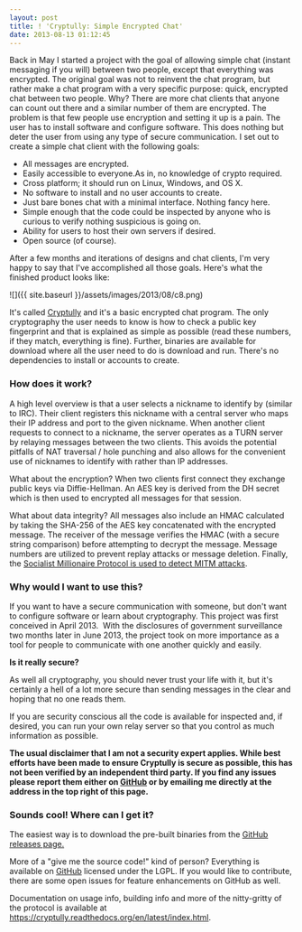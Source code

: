 ```yaml
---
layout: post
title: ! 'Cryptully: Simple Encrypted Chat'
date: 2013-08-13 01:12:45
---
```


Back in May I started a project with the goal of allowing simple chat (instant messaging if you will) between two people, except that everything was encrypted. The original goal was not to reinvent the chat program, but rather make a chat program with a very specific purpose: quick, encrypted chat between two people. Why? There are more chat clients that anyone can count out there and a similar number of them are encrypted. The problem is that few people use encryption and setting it up is a pain. The user has to install software and configure software. This does nothing but deter the user from using any type of secure communication. I set out to create a simple chat client with the following goals:

* All messages are encrypted.
* Easily accessible to everyone.As in, no knowledge of crypto required.
* Cross platform; it should run on Linux, Windows, and OS X.
* No software to install and no user accounts to create.
* Just bare bones chat with a minimal interface. Nothing fancy here.
* Simple enough that the code could be inspected by anyone who is curious to verify nothing suspicious is going on.
* Ability for users to host their own servers if desired.
* Open source (of course).

After a few months and iterations of designs and chat clients, I'm very happy to say that I've accomplished all those goals. Here's what the finished product looks like:

![]({{ site.baseurl }}/assets/images/2013/08/c8.png)

It's called <a href="https://github.com/shanet/Cryptully">Cryptully</a> and it's a basic encrypted chat program. The only cryptography the user needs to know is how to check a public key fingerprint and that is explained as simple as possible (read these numbers, if they match, everything is fine). Further, binaries are available for download where all the user need to do is download and run. There's no dependencies to install or accounts to create.

<!--more-->
<h3>How does it work?</h3>

A high level overview is that a user selects a nickname to identify by (similar to IRC). Their client registers this nickname with a central server who maps their IP address and port to the given nickname. When another client requests to connect to a nickname, the server operates as a TURN server by relaying messages between the two clients. This avoids the potential pitfalls of NAT traversal / hole punching and also allows for the convenient use of nicknames to identify with rather than IP addresses.

What about the encryption? When two clients first connect they exchange public keys via Diffie-Hellman. An AES key is derived from the DH secret which is then used to encrypted all messages for that session.

What about data integrity? All messages also include an HMAC calculated by taking the SHA-256 of the AES key concatenated with the encrypted message. The receiver of the message verifies the HMAC (with a secure string comparison) before attempting to decrypt the message. Message numbers are utilized to prevent replay attacks or message deletion. Finally, the <a title="MITM Protection via the Socialist Millionaire Protocol (OTR-style)" href="{% post_url 2013-08-22-mitm-protection-via-the-socialist-millionaire-protocol-otr-style %}">Socialist Millionaire Protocol is used to detect MITM attacks</a>.

<h3>Why would I want to use this?</h3>

If you want to have a secure communication with someone, but don't want to configure software or learn about cryptography. This project was first conceived in April 2013.  With the disclosures of government surveillance two months later in June 2013, the project took on more importance as a tool for people to communicate with one another quickly and easily.

<strong>Is it really secure?</strong>

As well all cryptography, you should never trust your life with it, but it's certainly a hell of a lot more secure than sending messages in the clear and hoping that no one reads them.

If you are security conscious all the code is available for inspected and, if desired, you can run your own relay server so that you control as much information as possible.

<strong>The usual disclaimer that I am not a security expert applies. While best efforts have been made to ensure Cryptully is secure as possible, this has not been verified by an independent third party. If you find any issues please report them either on <a href="https://github.com/shanet/Cryptully">GitHub</a> or by emailing me directly at the address in the top right of this page.</strong>
<h3>Sounds cool! Where can I get it?</h3>

The easiest way is to download the pre-built binaries from the <a href="https://github.com/shanet/Cryptully/releases">GitHub releases page.</a>

More of a "give me the source code!" kind of person? Everything is available on <a href="https://github.com/shanet/Cryptully/">GitHub</a> licensed under the LGPL. If you would like to contribute, there are some open issues for feature enhancements on GitHub as well.

Documentation on usage info, building info and more of the nitty-gritty of the protocol is available at <a href="https://cryptully.readthedocs.org/en/latest/index.html">https://cryptully.readthedocs.org/en/latest/index.html</a>.
